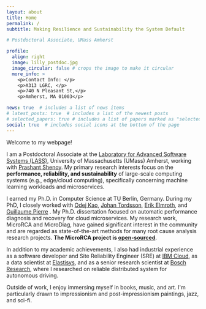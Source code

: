 ```yaml
---
layout: about
title: Home
permalink: /
subtitle: Making Resilience and Sustainability the System Default

# Postdoctoral Associate, UMass Amherst 

profile:
  align: right
  image: lilly_postdoc.jpg
  image_circular: false # crops the image to make it circular
  more_info: >
    <p>Contact Info: </p>
    <p>A313 LGRC, </p>
    <p>740 N Pleasant St,</p>
    <p>Amherst, MA 01003</p>

news: true  # includes a list of news items
# latest_posts: true  # includes a list of the newest posts
# selected_papers: true # includes a list of papers marked as "selected={true}"
social: true  # includes social icons at the bottom of the page
---
```


Welcome to my webpage! 

I am a Postdoctoral Associate at the [Laboratory for Advanced Software Systems (LASS)](https://lass.cs.umass.edu/), University of Massachusetts (UMass) Amherst, working with [Prashant Shenoy](https://people.cs.umass.edu/~shenoy/). My primary research interests focus on the **performance, reliability, and sustainability** of large-scale computing systems (e.g., edge/cloud computing), specifically concerning machine learning workloads and microservices.
 
I earned my Ph.D. in Computer Science at TU Berlin, Germany. During my PhD, I closely worked with [Odej Kao](https://www.tu.berlin/en/dos/team/professor), [Johan Tordsson](https://www.umu.se/en/staff/johan-tordsson/), [Erik Elmroth](https://www.umu.se/en/staff/erik-elmroth/), and [Guillaume Pierre](http://www.globule.org/~gpierre/) .  My Ph.D. dissertation focused on automatic performance diagnosis and recovery for cloud microservices. My research work, MicroRCA and MicroDiag, have gained significant interest in the community and are regarded as state-of-the-art methods for many root cause analysis research projects. **The MicroRCA project is [open-sourced](https://github.com/elastisys/MicroRCA)**.

In addition to my academic achievements, I also had industrial experience as a software developer and Site Reliability Engineer (SRE) at [IBM Cloud](https://www.ibm.com/cloud), as a data scientist at [Elastisys](https://elastisys.com/),  and as a senior research scientist at [Bosch Research](https://www.bosch.com/research/), where I researched on reliable distributed system for autonomous driving.

Outside of work, I enjoy immersing myself in books, music, and art. I'm particularly drawn to impressionism and post-impressionism paintings, jazz, and sci-fi.